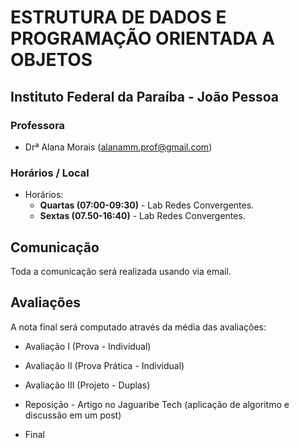# ESTRUTURA DE DADOS E PROGRAMAÇÃO ORIENTADA A OBJETOS

## Instituto Federal da Paraíba - João Pessoa

### Professora

* Drª Alana Morais ([alanamm.prof@gmail.com](mailto:alanamm.prof@gmail.com))

### Horários / Local

* Horários:
  - **Quartas (07:00-09:30)** - Lab Redes Convergentes.
  - **Sextas (07.50-16:40)** - Lab Redes Convergentes.

## Comunicação

Toda a comunicação será realizada usando via email.

## Avaliações

A nota final será computado através da média das avaliações:

* Avaliação I   (Prova - Individual)
* Avaliação II  (Prova Prática - Individual)
* Avaliação III (Projeto - Duplas)

* Reposição - Artigo no Jaguaribe Tech (aplicação de algoritmo e discussão em um post)
* Final 


